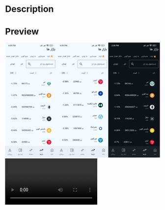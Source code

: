 # Description
<p></p>

# Preview
<img   alt="Screenshot 2023-08-23 at 4 11 00 PM" src="photo19466110538.jpg">
<br>
<video src=""></video>
